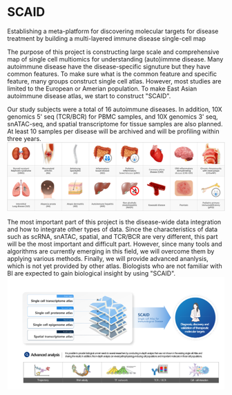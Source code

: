 # SCAID
Establishing a meta-platform for discovering molecular targets for disease treatment by building a multi-layered immune disease single-cell map

The purpose of this project is constructing large scale and comprehensive map of single cell multiomics for understanding (auto)immne disease.
Many autoimmune disease have the disease-specific signuture but they have common features. To make sure what is the common feature and specific feature, many groups construct single cell atlas. However, most studies are limited to the European or Amerian population.
To make East Asian autoimmune disease atlas, we start to construct "SCAID". 

Our study subjects were a total of 16 autoimmune diseases. In addition, 10X genomics 5' seq (TCR/BCR) for PBMC samples, and 10X genomics 3' seq, snATAC-seq, and spatial transcriptome for tissue samples are also planned. At least 10 samples per disease will be archived and will be profiling within three years.
<img src="https://github.com/jjuhh/SCAID/blob/main/SCAID.disease.png?raw=true">

The most important part of this project is the disease-wide data integration and how to integrate other types of data. Since the characteristics of data such as scRNA, snATAC, spatial, and TCR/BCR are very different, this part will be the most important and difficult part. However, since many tools and algorithms are currently emerging in this field, we will overcome them by applying various methods.
Finally, we will provide advanced ananlysis, which is not yet provided by other atlas. Biologists who are not familiar with BI are expected to gain biological insight by using "SCAID".
<img src="https://github.com/jjuhh/SCAID/blob/main/scaid.advanced.anlaysis.png?raw=true">
